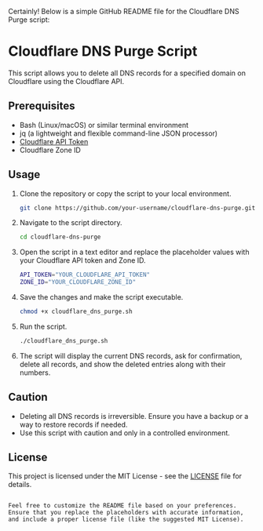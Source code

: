 Certainly! Below is a simple GitHub README file for the Cloudflare DNS Purge script:

# Cloudflare DNS Purge Script

This script allows you to delete all DNS records for a specified domain on Cloudflare using the Cloudflare API.

## Prerequisites

- Bash (Linux/macOS) or similar terminal environment
- jq (a lightweight and flexible command-line JSON processor)
- [Cloudflare API Token](https://developers.cloudflare.com/api)
- Cloudflare Zone ID

## Usage

1. Clone the repository or copy the script to your local environment.

   ```bash
   git clone https://github.com/your-username/cloudflare-dns-purge.git
   ```

2. Navigate to the script directory.

   ```bash
   cd cloudflare-dns-purge
   ```

3. Open the script in a text editor and replace the placeholder values with your Cloudflare API token and Zone ID.

   ```bash
   API_TOKEN="YOUR_CLOUDFLARE_API_TOKEN"
   ZONE_ID="YOUR_CLOUDFLARE_ZONE_ID"
   ```

4. Save the changes and make the script executable.

   ```bash
   chmod +x cloudflare_dns_purge.sh
   ```

5. Run the script.

   ```bash
   ./cloudflare_dns_purge.sh
   ```

6. The script will display the current DNS records, ask for confirmation, delete all records, and show the deleted entries along with their numbers.

## Caution

- Deleting all DNS records is irreversible. Ensure you have a backup or a way to restore records if needed.
- Use this script with caution and only in a controlled environment.

## License

This project is licensed under the MIT License - see the [LICENSE](LICENSE) file for details.
```

Feel free to customize the README file based on your preferences. Ensure that you replace the placeholders with accurate information, and include a proper license file (like the suggested MIT License).

